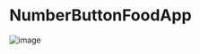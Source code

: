 # NumberButtonFoodApp

![image](https://user-images.githubusercontent.com/100754376/202086776-8caefe5d-afac-4364-92b7-e041436b5d66.png)
